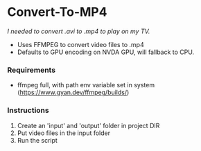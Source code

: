 # Convert-To-MP4
_I needed to convert .avi to .mp4 to play on my TV._
* Uses FFMPEG to convert video files to .mp4
* Defaults to GPU encoding on NVDA GPU, will fallback to CPU.

### Requirements
* ffmpeg full, with path env variable set in system (https://www.gyan.dev/ffmpeg/builds/)

### Instructions
1. Create an 'input' and 'output' folder in project DIR
2. Put video files in the input folder
3. Run the script
